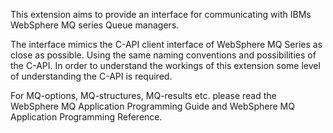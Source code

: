 This extension aims to provide an interface for communicating with IBMs
WebSphere MQ series Queue managers.

The interface mimics the C-API client interface of WebSphere MQ Series
as close as possible. Using the same naming conventions and
possibilities of the C-API. In order to understand the workings of this
extension some level of understanding the C-API is required.

For MQ-options, MQ-structures, MQ-results etc. please read the WebSphere
MQ Application Programming Guide and WebSphere MQ Application
Programming Reference.
